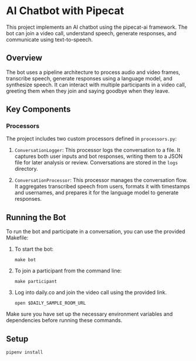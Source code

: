 # AI Chatbot with Pipecat

This project implements an AI chatbot using the pipecat-ai framework. The bot can join a video call, understand speech, generate responses, and communicate using text-to-speech.

## Overview

The bot uses a pipeline architecture to process audio and video frames, transcribe speech, generate responses using a language model, and synthesize speech. It can interact with multiple participants in a video call, greeting them when they join and saying goodbye when they leave.

## Key Components

### Processors

The project includes two custom processors defined in `processors.py`:

1. `ConversationLogger`: This processor logs the conversation to a file. It captures both user inputs and bot responses, writing them to a JSON file for later analysis or review. Conversations are stored in the `logs` directory.

2. `ConversationProcessor`: This processor manages the conversation flow. It aggregates transcribed speech from users, formats it with timestamps and usernames, and prepares it for the language model to generate responses.

## Running the Bot

To run the bot and participate in a conversation, you can use the provided Makefile:

1. To start the bot:
   ```
   make bot
   ```

2. To join a participant from the command line:
   ```
   make participant
   ```

3. Log into daily.co and join the video call using the provided link.
   ```
   open $DAILY_SAMPLE_ROOM_URL
   ```

Make sure you have set up the necessary environment variables and dependencies before running these commands.

## Setup

```bash
pipenv install
```
